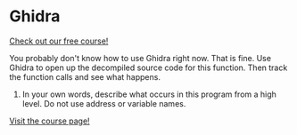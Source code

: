 # Ghidra

[Check out our free course!](https://academy.hoppersroppers.org/mod/page/view.php?id=996)

You probably don't know how to use Ghidra right now. That is fine. Use Ghidra to open up the decompiled source code for this function. Then track the function calls and see what happens.

1. In your own words, describe what occurs in this program from a high level. Do not use address or variable names. 


[Visit the course page!](https://academy.hoppersroppers.org/mod/assign/view.php?id=996)
